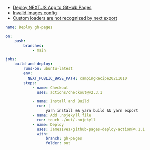 * [Deploy NEXT.JS App to GitHub Pages](https://www.linkedin.com/pulse/deploy-nextjs-app-github-pages-federico-antu%C3%B1a/)
* [Invalid images config](https://nextjs.org/docs/messages/invalid-images-config)
* [Custom loaders are not recognized by next export](https://github.com/vercel/next.js/issues/21079)

```yml
name: Deploy gh-pages

on:
    push:
        branches:
            - main

jobs:
    build-and-deploy:
        runs-on: ubuntu-latest
        env:
          NEXT_PUBLIC_BASE_PATH: campingRecipe20211010
        steps:
            - name: Checkout
              uses: actions/checkout@v2.3.1

            - name: Install and Build
              run: |
                  yarn install && yarn build && yarn export
            - name: Add .nojekyll file
              run: touch ./out/.nojekyll
            - name: Deploy
              uses: JamesIves/github-pages-deploy-action@4.1.1
              with:
                  branch: gh-pages
                  folder: out
```